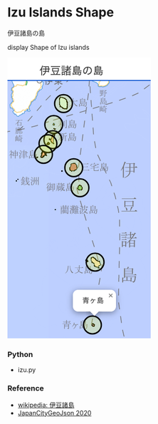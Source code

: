 Izu Islands Shape
===============

伊豆諸島の島

display Shape of Izu islands

![izu islands shape](https://github.com/ohwada/World_Countries/blob/main/japan_municipaliy/folium/tokyo/izu_islands_shape/screenshots/izu_islands_shape.png)

### Python  

- izu.py  

### Reference

- [wikipedia: 伊豆諸島](https://ja.wikipedia.org/wiki/%E4%BC%8A%E8%B1%86%E8%AB%B8%E5%B3%B6)
- [JapanCityGeoJson 2020](https://github.com/niiyz/JapanCityGeoJson)






